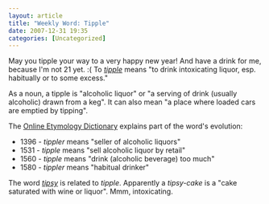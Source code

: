 ```yaml
---
layout: article
title: "Weekly Word: Tipple"
date: 2007-12-31 19:35
categories: [Uncategorized]
---
```

May you tipple your way to a very happy new year! And have a drink for me, because I'm not 21 yet. :( To <em><a href="http://dictionary.reference.com/browse/tipple">tipple</a></em> means "to drink intoxicating liquor, esp. habitually or to some excess."

As a noun, a tipple is "alcoholic liquor" or "a serving of drink (usually alcoholic) drawn from a keg". It can also mean "a place where loaded cars are emptied by tipping".

The <a href="http://www.etymonline.com/index.php?term=tipple">Online Etymology Dictionary</a> explains part of the word's evolution:
<ul>
	<li>1396 - <em>tippler</em> means "seller of alcoholic liquors"</li>
	<li>1531 - <em>tipple</em> means "sell alcoholic liquor by retail"</li>
	<li>1560 - <em>tipple</em> means "drink (alcoholic beverage) too much"</li>
	<li>1580 - <em>tippler</em> means "habitual drinker"</li>
</ul>
The word <em><a href="http://www.etymonline.com/index.php?term=tipsy">tipsy</a></em> is related to <em>tipple</em>. Apparently a <em>tipsy-cake</em> is a "cake saturated with wine or liquor". Mmm, intoxicating.
